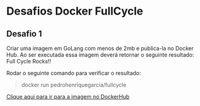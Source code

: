 # Desafios Docker FullCycle

## Desafio 1

Criar uma imagem em GoLang com menos de 2mb e publica-la no Docker Hub. Ao ser executada essa imagem deverá retornar o seguinte resultado: Full Cycle Rocks!!

Rodar o seguinte comando para verificar o resultado: 
> docker run pedrohenriquegarcia/fullcycle


[Clique aqui para ir para a imagem no DockerHub](https://hub.docker.com/repository/docker/pedrohenriquegarcia/fullcycle/general)